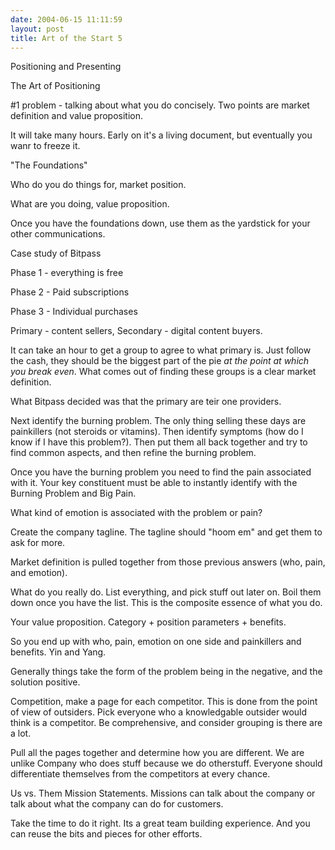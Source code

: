 ```yaml
---
date: 2004-06-15 11:11:59
layout: post
title: Art of the Start 5
---
```


Positioning and Presenting

The Art of Positioning

#1 problem - talking about what you do concisely. Two points are market definition and value proposition.

It will take many hours. Early on it's a living document, but eventually you wanr to freeze it.


"The Foundations"

Who do you do things for, market position.

What are you doing, value proposition.

Once you have the foundations down, use them as the yardstick for your other communications.

Case study of Bitpass

Phase 1 - everything is free

Phase 2 - Paid subscriptions

Phase 3 - Individual purchases

Primary - content sellers, Secondary - digital content buyers.

It can take an hour to get a group to agree to what primary is. Just follow the cash, they should be the biggest part of the pie _at the point at which you break even_. What comes out of finding these groups is a clear market definition.

What Bitpass decided was that the primary are teir one providers.

Next identify the burning problem. The only thing selling these days are painkillers (not steroids or vitamins). Then identify symptoms (how do I know if I have this problem?). Then put them all back together and try to find common aspects, and then refine the burning problem.

Once you have the burning problem you need to find the pain associated with it. Your key constituent must be able to instantly identify with the Burning Problem and Big Pain.

What kind of emotion is associated with the problem or pain?

Create the company tagline. The tagline should "hoom em" and get them to ask for more.

Market definition is pulled together from those previous answers (who, pain, and emotion).

What do you really do. List everything, and pick stuff out later on. Boil them down once you have the list. This is the composite essence of what you do.

Your value proposition. Category + position parameters + benefits. 

So you end up with who, pain, emotion on one side and painkillers and benefits. Yin and Yang.

Generally things take the form of the problem being in the negative, and the solution positive.

Competition, make a page for each competitor. This is done from the point of view of outsiders. Pick everyone who a knowledgable outsider would think is a competitor. Be comprehensive, and consider grouping is there are a lot.

Pull all the pages together and determine how you are different. We are unlike Company who does stuff because we do otherstuff. Everyone should differentiate themselves from the competitors at every chance.

Us vs. Them Mission Statements. Missions can talk about the company or talk about what the company can do for customers.

Take the time to do it right. Its a great team building experience. And you can reuse the bits and pieces for other efforts.
